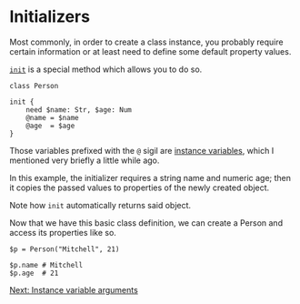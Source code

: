 # Initializers

Most commonly, in order to create a class instance, you probably
require certain information or at least need to define some default
property values.

[`init`](../Keywords.md#init) is a special method which allows
you to do so.

    class Person

    init {
        need $name: Str, $age: Num
        @name = $name
        @age  = $age
    }

Those variables prefixed with the `@` sigil are
[instance variables](../Variables.md#instance-variable), which I
mentioned very briefly a little while ago.

In this example, the initializer requires a string name and numeric
age; then it copies the passed values to properties of the newly
created object.

Note how `init` automatically returns said object.

Now that we have this basic class definition, we can create a
Person and access its properties like so.

    $p = Person("Mitchell", 21)

    $p.name # Mitchell
    $p.age  # 21

[Next: Instance variable arguments](32-instance-variable-arguments.md)